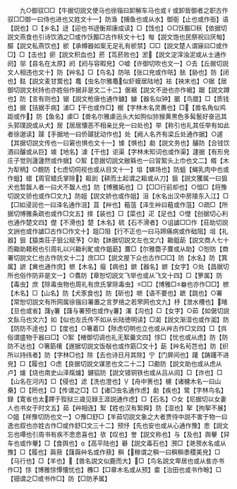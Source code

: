 <!-- { "loadSidebar": true } -->
　　九○御驭□□【牛据切説文使马也徐锴曰卸解车马也或彳或卸皆御者之职古作驭□□御一曰侍也进也又姓文十一】防渔【捕鱼也或从水】御衙【止也或作衙】语【説也】□【乡名】迓【迎也书迓衡郑康成读】□【饯也】○□饫饇□秗【依据切説文燕食也引诗饮酒之□或作饫饇□古作秗文十七】匓【説文饱也民祭祝曰厌匓】醧【説文私燕饮也】棜【承樽器如案无足礼有棜禁】□□【説文楚人谓寐曰□或作□】□【击也】瘀【説文积血也】菸【茑菸败也】淤【説文淀滓浊泥或从士通作阏】邬【县名在太原】阏【阏与容暇皃】○嘘【许御切吹也文一】○去【丘据切説文人相违也文十】防【艸名】□【鸟名】防呿【张口皃或作呿】胠【胁也】防【闭也】麮【説文麦甘鬻也】鼁【虫名尔雅鼁似虾蟆居陆地】袪【袂末也】○据【居御切説文枤持也亦姓俗作据非是文二十二】倨裾【説文不逊也亦作裾】踞【説文蹲也】防【言有则也】锯【説文枪唐也通作鐻】鐻【器名似钟】腒【鸟腊】□【质钱也】据【拮据手病】澽□【干也或作□】椐【字林木名灵夀也】□【兽名角似鸡距或作】防【鱼名】豦□【兽名尔雅豦迅头大如狗似狝猴黄黒色多髯鬛好奋迅其头郭璞説或从犬】居【居居懐恶不相亲比皃一曰处也】举【称引也礼其任举有如此者徐邈读】躆【手据地一曰侨躆犹动作也】处【阙人名齐有梁丘处通作据】○遽【其据切説文传也一曰窘也惧也文十一】懅【惧也】勮【説文务也】醵防【合钱饮酒曰醵或从巨】壉【地名】澽【干也】讵渠【字林未知词也或作渠】蘧据【有形皃庄子觉则蘧蘧然或作据】○絮【息据切説文敝緜也一曰冐絮头上巾也文二】楈【木为犁柄】○覻防【七虑切伺视也或从目文十一】坥【螾场也】防蛆【蝇乳肉中也或作蛆】蜡【周官蜡氏掌除】耝刞【耕而土起谓之耝或从刀】狙【説文玃属一曰狙犬也暂齧人者一曰犬不齧人也】防【博雅妬也】□【□□行前却也】○怚□【将豫切説文骄也或作□文九】防姐【説文娇也或作姐】沮【水名出汉中房陵东入江】□【□如浸润也一曰泽名通作沮】苴【艸也】蒩菹【泽生艸曰蒩或作菹】○疏□【所据切愽雅条疏也或作□文五】拺【装也】□【菜也】疋【足也】○憷【创据切心利也通作楚文四】儊【不滑也】楚【木名】硫【石不滑者】○诅謯□□作【荘助切説文詶也或作謯□古作□作文十】跙□阻【行不正也一曰马蹄痛病或作础阻】俎【礼器】狙【猿类荘子狙公赋芧】○助【牀据切説文左也文六】耡鉏莇【説文商人七十而耡助耤税也引周礼以兴耡利甿或作鉏莇】麆□【尔雅麕子麆或从助】○恕防【商署切説文仁也古作防文十二】庶□□【説文屋下众也古作□□】防【水名】防【箕属】謶【兾也通作庶】樜【木名】癙【病也】鏣【器名】嫬【女字】○处【昌据切所也俗作防非是文一】○翥防【章恕切説文飞举也或从飞文十四】□【箩属】防【毒虫】庶【除毒虫物也周礼有庶氏掌除毒虫】□□【博雅□畚也亦作□□】樜【木名】□【山名】防【犬豕食也】防【斫也】嗻【语不要也】蹠【跳也】○署【常恕切説文有所网属徐锴曰署置之言罗络之若罘网也文九】杼【泄水槽也】暏【旦也或省】藷薯【藷与署预也或作薯】濖【沟也】□【女字】○茹【如倨切説文飤马也文六】如【似也左氏传不如从长陆徳明读】□洳【説文渐湿也或作洳】防【防防不逹也】□【度也】○箸着□【陟虑切明也立也或从艸古作□文四】□【呉俗谓盛物于器曰□】○絮【楮御切调也礼无絮羹文四】悇□【忧也或从虑】防【防防不达也】○箸筯櫡【遟据切説文饭敧也或作筯□文十】莇【艸名茍芑也】防【织所以持纬者】防【字林□也】除【去也诗日月其除】宁【门屏间也】躇【踌躇不进皃】□【履也】○虑【良据切説文谋思也文二十二】□勴防【説文助也或从虑从卢】爈【烧也南史山泽熂爈】鑢铝防【説文错铜铁也或从吕从闾】□【诈也】□【山名在河内】□【侵也】滤【洗也澄也】【舟中箦也】櫖【诸櫖木名一曰山櫐】□【罔也】□【传谓之□】□【诸□虫名通作虑】勮【疾也】鹭【字林鸟名】録【寛省也太蹛于狴狱三歳见録王涯説通作虑】□【石名】○女【尼据切以女妻人也书女于时文五】茹【艸相连】絮【姓也汉有絮舜】防【湿也】挐【拘挐不展】○姐【祥豫切防也文一】○豫□舒□【羊茹切説文象之大者贾侍中説不害于物一曰逸也叙也亦姓古作□或作舒□文三十二】预忬【先也安也或从心通作豫】悆【説文忘也嘾也引周书有疾不悆悆喜也】欤【叹也】誉【説文称也】与【及也】舆轝【舁车也或作轝】□【食舆也】【高平陆也】礜【説文毒石也】滪□【滟滪水名或从豫】□【履也】藇蓣【藷藇艸名或作蓣】穥【稼谓之穥一曰穥穥黍稷美皃】□【马行也】□【羊也】【兽名説文似鹿而大】□【鸟名説文卑居也或从隹亦书作□】悇【博雅悇憛懐忧也】櫲□【□章木名或从预】畬【治田也或书作畭】□【钿谓之□或书作□】防【□防矛属】

